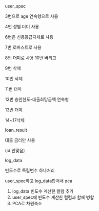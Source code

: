 user_spec

3번으로 age 연속형으로 사용

4번 성별 더미 사용

6번은 신용등급자체로 사용

7번 로버스트로 사용

8번  더미로 사용 10번 버리고

9번 삭제

10번 삭제

11번 더미

12번 승인한도-대출희망금액 연속형

13번 더미

14~17삭제

loan_result

대출 금리만 사용

(id 안맞음)

log_data

빈도수로 독립변수 하나처리

user_spec하고 log_data합쳐서 pca

1. log_data 빈도수 계산한 컬럼 추가
2. user_spec에 빈도수 계산한 컬럼과 함께 병합
3. PCA로 차원축소
